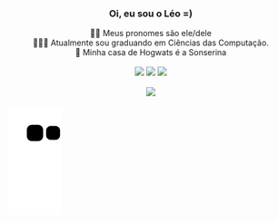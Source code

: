 ### <div align="center"> Oi, eu sou o Léo =)</div>

<div align="center">
  🏳️‍🌈 Meus pronomes são ele/dele <br>
  👨🏾‍💻 Atualmente sou graduando em Ciências das Computação.<br>
  🐍 Minha casa de Hogwats é a Sonserina
</div>

<br>  
<div align="center">
  <a href="https://www.linkedin.com/in/le-moreira/" target="_blank"><img src="https://cdn-icons-png.flaticon.com/512/145/145807.png" height="30px" target="_blank" ></a>
  <a href="https://instagram.com/oi.leomoreira" target="_blank"><img src="https://cdn-icons-png.flaticon.com/512/1409/1409946.png" height="30px" target="_blank"></a>
  <a href = "mailto:leonardo.espindola.moreira@gmail.com"><img src="https://cdn-icons-png.flaticon.com/512/906/906312.png" height="30px" target="_blank"></a>
  
</div>

<br>  
<div align="center">
  <a href="https://github.com/HiLeomoreira">
  <img height="180em" src="https://github-readme-stats.vercel.app/api?username=HiLeomoreira&show_icons=true&theme=dark&include_all_commits=true&count_private=true"/>
</div>
  
![Snake animation](https://github.com/rafaballerini/rafaballerini/blob/output/github-contribution-grid-snake.svg)
